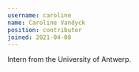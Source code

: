 ```yaml
---
username: caroline
name: Caroline Vandyck
position: contributor
joined: 2021-04-08
---
```

Intern from the University of Antwerp.
